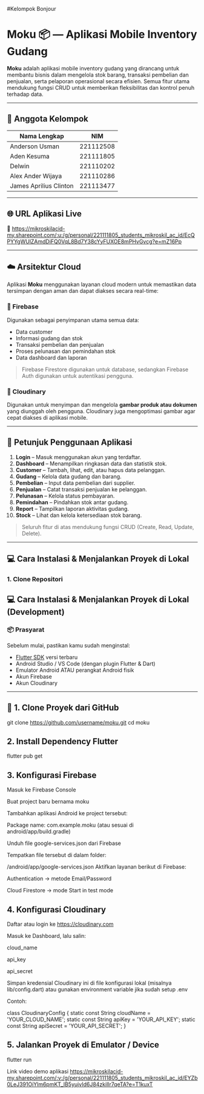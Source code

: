 #Kelompok Bonjour

# Moku 📦 — Aplikasi Mobile Inventory Gudang

**Moku** adalah aplikasi mobile inventory gudang yang dirancang untuk membantu bisnis dalam mengelola stok barang, transaksi pembelian dan penjualan, serta pelaporan operasional secara efisien. Semua fitur utama mendukung fungsi CRUD untuk memberikan fleksibilitas dan kontrol penuh terhadap data.

---

## 👥 Anggota Kelompok

| Nama Lengkap            | NIM       |
|-------------------------|-----------|
| Anderson Usman          | 221112508 |
| Aden Kesuma             | 221111805 |
| Delwin                  | 221110202 |
| Alex Ander Wijaya       | 221110286 |
| James Aprilius Clinton  | 221113477 |

---

## 🌐 URL Aplikasi Live

🔗 https://mikroskilacid-my.sharepoint.com/:u:/g/personal/221111805_students_mikroskil_ac_id/EcQPYYgWUlZAmdDiFQ0VqL8Bd7Y38cYyFUXOE8mPHvGvcg?e=mZ16Pp

---

## ☁️ Arsitektur Cloud

Aplikasi **Moku** menggunakan layanan cloud modern untuk memastikan data tersimpan dengan aman dan dapat diakses secara real-time:

### 🔸 Firebase
Digunakan sebagai penyimpanan utama semua data:
- Data customer
- Informasi gudang dan stok
- Transaksi pembelian dan penjualan
- Proses pelunasan dan pemindahan stok
- Data dashboard dan laporan

> Firebase Firestore digunakan untuk database, sedangkan Firebase Auth digunakan untuk autentikasi pengguna.

### 🔸 Cloudinary
Digunakan untuk menyimpan dan mengelola **gambar produk atau dokumen** yang diunggah oleh pengguna. Cloudinary juga mengoptimasi gambar agar cepat diakses di aplikasi mobile.

---

## 🚀 Petunjuk Penggunaan Aplikasi

1. **Login** – Masuk menggunakan akun yang terdaftar.
2. **Dashboard** – Menampilkan ringkasan data dan statistik stok.
3. **Customer** – Tambah, lihat, edit, atau hapus data pelanggan.
4. **Gudang** – Kelola data gudang dan barang.
5. **Pembelian** – Input data pembelian dari supplier.
6. **Penjualan** – Catat transaksi penjualan ke pelanggan.
7. **Pelunasan** – Kelola status pembayaran.
8. **Pemindahan** – Pindahkan stok antar gudang.
9. **Report** – Tampilkan laporan aktivitas gudang.
10. **Stock** – Lihat dan kelola ketersediaan stok barang.

> Seluruh fitur di atas mendukung fungsi CRUD (Create, Read, Update, Delete).

---

## 💻 Cara Instalasi & Menjalankan Proyek di Lokal

### 1. Clone Repositori

## 💻 Cara Instalasi & Menjalankan Proyek di Lokal (Development)

### 📦 Prasyarat

Sebelum mulai, pastikan kamu sudah menginstal:

- [Flutter SDK](https://flutter.dev/docs/get-started/install) versi terbaru
- Android Studio / VS Code (dengan plugin Flutter & Dart)
- Emulator Android ATAU perangkat Android fisik
- Akun Firebase
- Akun Cloudinary

---

## 🔧 1. Clone Proyek dari GitHub

git clone https://github.com/username/moku.git
cd moku

## 2. Install Dependency Flutter

flutter pub get


## 3. Konfigurasi Firebase
Masuk ke Firebase Console

Buat project baru bernama moku

Tambahkan aplikasi Android ke project tersebut:

Package name: com.example.moku (atau sesuai di android/app/build.gradle)

Unduh file google-services.json dari Firebase

Tempatkan file tersebut di dalam folder:

/android/app/google-services.json
Aktifkan layanan berikut di Firebase:

Authentication → metode Email/Password

Cloud Firestore → mode Start in test mode

## 4. Konfigurasi Cloudinary
Daftar atau login ke https://cloudinary.com

Masuk ke Dashboard, lalu salin:

cloud_name

api_key

api_secret

Simpan kredensial Cloudinary ini di file konfigurasi lokal (misalnya lib/config.dart) atau gunakan environment variable jika sudah setup .env

Contoh:

class CloudinaryConfig {
  static const String cloudName = 'YOUR_CLOUD_NAME';
  static const String apiKey = 'YOUR_API_KEY';
  static const String apiSecret = 'YOUR_API_SECRET';
}

## 5. Jalankan Proyek di Emulator / Device
flutter run

Link video demo aplikasi
https://mikroskilacid-my.sharepoint.com/:v:/g/personal/221111805_students_mikroskil_ac_id/EYZb0LeJ391OiYlm6pmKT_IB5yujvId6J84zkillr7qeTA?e=T1kuxT
